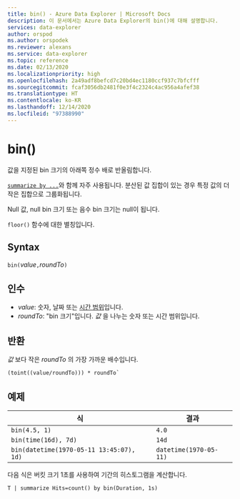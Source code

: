 ```yaml
---
title: bin() - Azure Data Explorer | Microsoft Docs
description: 이 문서에서는 Azure Data Explorer의 bin()에 대해 설명합니다.
services: data-explorer
author: orspod
ms.author: orspodek
ms.reviewer: alexans
ms.service: data-explorer
ms.topic: reference
ms.date: 02/13/2020
ms.localizationpriority: high
ms.openlocfilehash: 2a49adf8befcd7c20bd4ec1180ccf937c7bfcfff
ms.sourcegitcommit: fcaf3056db2481f0e3f4c2324c4ac956a4afef38
ms.translationtype: HT
ms.contentlocale: ko-KR
ms.lasthandoff: 12/14/2020
ms.locfileid: "97388990"
---
```

# <a name="bin"></a>bin()

값을 지정된 bin 크기의 아래쪽 정수 배로 반올림합니다. 

[`summarize by ...`](./summarizeoperator.md)와 함께 자주 사용됩니다.
분산된 값 집합이 있는 경우 특정 값의 더 작은 집합으로 그룹화됩니다.

Null 값, null bin 크기 또는 음수 bin 크기는 null이 됩니다. 

`floor()` 함수에 대한 별칭입니다.

## <a name="syntax"></a>Syntax

`bin(`*value*`,`*roundTo*`)`

## <a name="arguments"></a>인수

* *value*: 숫자, 날짜 또는 [시간 범위](scalar-data-types/timespan.md)입니다. 
* *roundTo*: "bin 크기"입니다. *값* 을 나누는 숫자 또는 시간 범위입니다. 

## <a name="returns"></a>반환

*값* 보다 작은 *roundTo* 의 가장 가까운 배수입니다.  
 
```kusto
(toint((value/roundTo))) * roundTo`
```

## <a name="examples"></a>예제

식 | 결과
---|---
`bin(4.5, 1)` | `4.0`
`bin(time(16d), 7d)` | `14d`
`bin(datetime(1970-05-11 13:45:07), 1d)`|  `datetime(1970-05-11)`


다음 식은 버킷 크기 1초를 사용하여 기간의 히스토그램을 계산합니다.

```kusto
T | summarize Hits=count() by bin(Duration, 1s)
```

